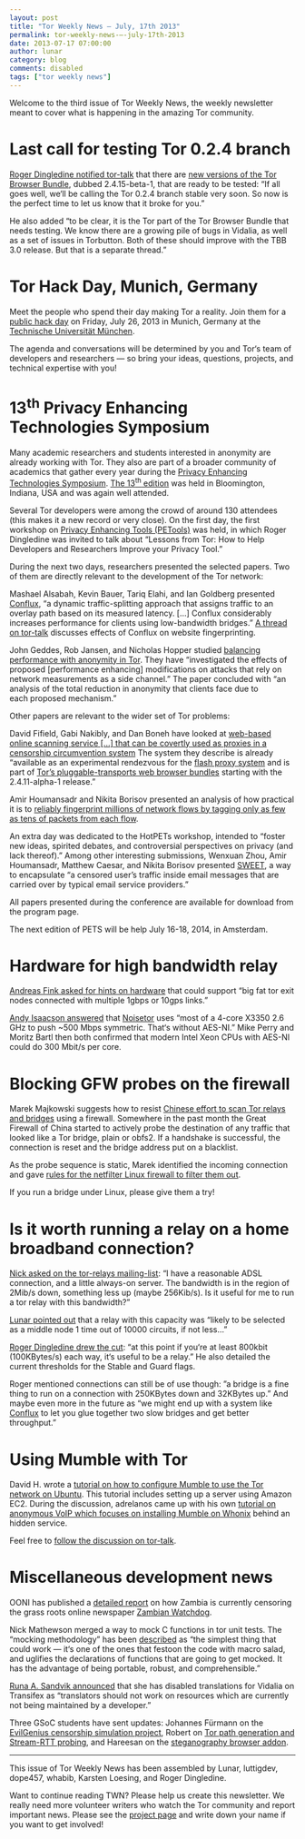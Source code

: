 ```yaml
---
layout: post
title: "Tor Weekly News — July, 17th 2013"
permalink: tor-weekly-news-—-july-17th-2013
date: 2013-07-17 07:00:00
author: lunar
category: blog
comments: disabled
tags: ["tor weekly news"]
---
```


Welcome to the third issue of Tor Weekly News, the weekly newsletter meant to cover what is happening in the amazing Tor community.

Last call for testing Tor 0.2.4 branch
======================================

[Roger Dingledine notified tor-talk](https://lists.torproject.org/pipermail/tor-talk/2013-July/028934.html) that there are [new versions of the Tor Browser Bundle](https://www.torproject.org/projects/torbrowser.html.en#Download-torbrowserbundlealpha), dubbed 2.4.15-beta-1, that are ready to be tested: “If all goes well, we‘ll be calling the Tor 0.2.4 branch stable very soon. So now is the perfect time to let us know that it broke for you.”

He also added “to be clear, it is the Tor part of the Tor Browser Bundle that needs testing. We know there are a growing pile of bugs in Vidalia, as well as a set of issues in Torbutton. Both of these should improve with the TBB 3.0 release. But that is a separate thread.”

Tor Hack Day, Munich, Germany
=============================

Meet the people who spend their day making Tor a reality. Join them for a [public hack day](https://blog.torproject.org/blog/join-us-tor-hack-day-munich-germany) on Friday, July 26, 2013 in Munich, Germany at the [Technische Universität München](http://www.tum.de/).

The agenda and conversations will be determined by you and Tor‘s team of developers and researchers — so bring your ideas, questions, projects, and technical expertise with you!

13<sup>th</sup> Privacy Enhancing Technologies Symposium
========================================================

Many academic researchers and students interested in anonymity are already working with Tor. They also are part of a broader community of academics that gather every year during the [Privacy Enhancing Technologies Symposium](http://petsymposium.org/). [The 13<sup>th</sup> edition](http://petsymposium.org/2013/program.php) was held in Bloomington, Indiana, USA and was again well attended.

Several Tor developers were among the crowd of around 130 attendees (this makes it a new record or very close). On the first day, the first workshop on [Privacy Enhancing Tools (PETools)](http://petools.soic.indiana.edu/) was held, in which Roger Dingledine was invited to talk about “Lessons from Tor: How to Help Developers and Researchers Improve your Privacy Tool.”

During the next two days, researchers presented the selected papers. Two of them are directly relevant to the development of the Tor network:

Mashael Alsabah, Kevin Bauer, Tariq Elahi, and Ian Goldberg presented [Conflux](http://freehaven.net/anonbib/papers/pets2013/paper_65.pdf), “a dynamic traffic-splitting approach that assigns traffic to an overlay path based on its measured latency. […] Conflux considerably increases performance for clients using low-bandwidth bridges.” [A thread on tor-talk](https://lists.torproject.org/pipermail/tor-talk/2013-July/028950.html) discusses effects of Conflux on website fingerprinting.

John Geddes, Rob Jansen, and Nicholas Hopper studied [balancing performance with anonymity in Tor](http://freehaven.net/anonbib/papers/pets2013/paper_80.pdf). They have “investigated the effects of proposed [performance enhancing] modifications on attacks that rely on network measurements as a side channel.” The paper concluded with “an analysis of the total reduction in anonymity that clients face due to  
 each proposed mechanism.”

Other papers are relevant to the wider set of Tor problems:

David Fifield, Gabi Nakibly, and Dan Boneh have looked at [web-based online scanning service […] that can be covertly used as proxies in a censorship circumvention system](http://freehaven.net/anonbib/papers/pets2013/paper_29.pdf) The system they describe is already “available as an experimental rendezvous for the [flash proxy system](https://crypto.stanford.edu/flashproxy/) and is part of [Tor’s pluggable-transports web browser bundles](https://www.torproject.org/projects/obfsproxy.html#download) starting with the 2.4.11-alpha-1 release.”

Amir Houmansadr and Nikita Borisov presented an analysis of how practical it is to [reliably fingerprint millions of network flows by tagging only as few as tens of packets from each flow](http://freehaven.net/anonbib/papers/pets2013/paper_71.pdf).

An extra day was dedicated to the HotPETs workshop, intended to “foster new ideas, spirited debates, and controversial perspectives on privacy (and lack thereof).” Among other interesting submissions, Wenxuan Zhou, Amir Houmansadr, Matthew Caesar, and Nikita Borisov presented [SWEET](http://petsymposium.org/2013/papers/zhou-censorship.pdf), a way to encapsulate “a censored user’s traffic inside email messages that are carried over by typical email service providers.”

All papers presented during the conference are available for download from the program page.

The next edition of PETS will be help July 16-18, 2014, in Amsterdam.

Hardware for high bandwidth relay
=================================

[Andreas Fink asked for hints on hardware](https://lists.torproject.org/pipermail/tor-relays/2013-July/002239.html) that could support “big fat tor exit nodes connected with multiple 1gbps or 10gps links.”

[Andy Isaacson answered](https://lists.torproject.org/pipermail/tor-relays/2013-July/002241.html) that [Noisetor](http://noisetor.net/) uses “most of a 4-core X3350 2.6 GHz to push \~500 Mbps symmetric. That‘s without AES-NI.” Mike Perry and Moritz Bartl then both confirmed that modern Intel Xeon CPUs with AES-NI could do 300 Mbit/s per core.

Blocking GFW probes on the firewall
===================================

Marek Majkowski suggests how to resist [Chinese effort to scan Tor relays and bridges](http://www.cs.kau.se/philwint/pdf/foci2012.pdf) using a firewall. Somewhere in the past month the Great Firewall of China started to actively probe the destination of any traffic that looked like a Tor bridge, plain or obfs2. If a handshake is successful, the connection is reset and the bridge address put on a blacklist.

As the probe sequence is static, Marek identified the incoming connection and gave [rules for the netfilter Linux firewall to filter them out](https://lists.torproject.org/pipermail/tor-talk/2013-July/028897.html).

If you run a bridge under Linux, please give them a try!

Is it worth running a relay on a home broadband connection?
===========================================================

[Nick asked on the tor-relays mailing-list](https://lists.torproject.org/pipermail/tor-relays/2013-July/002240.html): “I have a reasonable ADSL connection, and a little always-on server. The bandwidth is in the region of 2Mib/s down, something less up (maybe 256Kib/s). Is it useful for me to run a tor relay with this bandwidth?”

[Lunar pointed out](https://lists.torproject.org/pipermail/tor-relays/2013-July/002249.html) that a relay with this capacity was “likely to be selected as a middle node 1 time out of 10000 circuits, if not less…”

[Roger Dingledine drew the cut](https://lists.torproject.org/pipermail/tor-relays/2013-July/002255.html): “at this point if you‘re at least 800kbit (100KBytes/s) each way, it‘s useful to be a relay.” He also detailed the current thresholds for the Stable and Guard flags.

Roger mentioned connections can still be of use though: ”a bridge is a fine thing to run on a connection with 250KBytes down and 32KBytes up.” And maybe even more in the future as “we might end up with a system like [Conflux](http://freehaven.net/anonbib/papers/pets2013/paper_65.pdf) to let you glue together two slow bridges and get better throughput.”

Using Mumble with Tor
=====================

David H. wrote a [tutorial on how to configure Mumble to use the Tor network on Ubuntu](http://huertanix.tumblr.com/post/55261352264/location-anonymous-voice-communication-a-step-by-step). This tutorial includes setting up a server using Amazon EC2. During the discussion, adrelanos came up with his own [tutorial on anonymous VoIP which focuses on installing Mumble on Whonix](https://whonix.org/wiki/Voip) behind an hidden service.

Feel free to [follow the discussion on tor-talk](https://lists.torproject.org/pipermail/tor-talk/2013-July/028939.html).

Miscellaneous development news
==============================

OONI has published a [detailed report](https://ooni.torproject.org/zambia-a-country-under-deep-packet-inspection.html) on how Zambia is currently censoring the grass roots online newspaper [Zambian Watchdog](https://zambianwatchdog.com/).

Nick Mathewson merged a way to mock C functions in tor unit tests. The “mocking methodology” has been [described](https://trac.torproject.org/projects/tor/ticket/8949#comment:1) as “the simplest thing that could work — it‘s one of the ones that festoon the code with macro salad, and uglifies the declarations of functions that are going to get mocked. It has the advantage of being portable, robust, and comprehensible.”

[Runa A. Sandvik announced](https://lists.torproject.org/pipermail/tor-dev/2013-July/005129.html) that she has disabled translations for Vidalia on Transifex as “translators should not work on resources which are currently not being maintained by a developer.”

Three GSoC students have sent updates: Johannes Fürmann on the [EvilGenius censorship simulation project](https://lists.torproject.org/pipermail/tor-dev/2013-July/005140.html), Robert on [Tor path generation and Stream-RTT probing](https://lists.torproject.org/pipermail/tor-dev/2013-July/005141.html), and Hareesan on the [steganography browser addon](https://lists.torproject.org/pipermail/tor-dev/2013-July/005143.html).

* * * * *

This issue of Tor Weekly News has been assembled by Lunar, luttigdev, dope457, whabib, Karsten Loesing, and Roger Dingledine.

Want to continue reading TWN? Please help us create this newsletter. We really need more volunteer writers who watch the Tor community and report important news. Please see the [project page](https://trac.torproject.org/projects/tor/wiki/TorWeeklyNews) and write down your name if you want to get involved!
